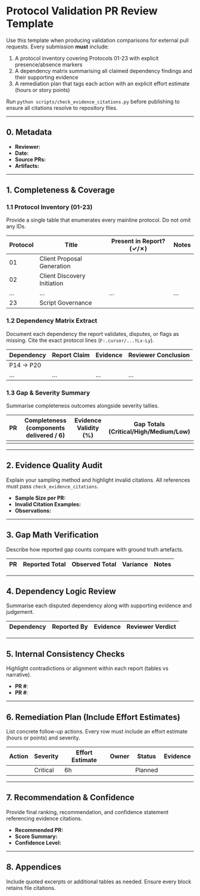 # Protocol Validation PR Review Template

Use this template when producing validation comparisons for external pull requests. Every submission **must** include:

1. A protocol inventory covering Protocols 01-23 with explicit presence/absence markers
2. A dependency matrix summarising all claimed dependency findings and their supporting evidence
3. A remediation plan that tags each action with an explicit effort estimate (hours or story points)

Run `python scripts/check_evidence_citations.py` before publishing to ensure all citations resolve to repository files.

---

## 0. Metadata
- **Reviewer:** <!-- your name -->
- **Date:** <!-- ISO-8601 date -->
- **Source PRs:** <!-- e.g., #60, #61 -->
- **Artifacts:** <!-- Link to supporting archives/logs -->

---

## 1. Completeness & Coverage

### 1.1 Protocol Inventory (01-23)
Provide a single table that enumerates every mainline protocol. Do not omit any IDs.

| Protocol | Title | Present in Report? (✓/✗) | Notes |
|----------|-------|---------------------------|-------|
| 01 | Client Proposal Generation | <!-- ✓/✗ --> | <!-- rationale --> |
| 02 | Client Discovery Initiation | <!-- ✓/✗ --> | <!-- rationale --> |
| … | … | … | … |
| 23 | Script Governance | <!-- ✓/✗ --> | <!-- rationale --> |

### 1.2 Dependency Matrix Extract
Document each dependency the report validates, disputes, or flags as missing. Cite the exact protocol lines (`F:.cursor/...†Lx-Ly`).

| Dependency | Report Claim | Evidence | Reviewer Conclusion |
|------------|--------------|----------|---------------------|
| P14 → P20 | <!-- e.g., Missing --> | <!-- citation --> | <!-- pass/fail --> |
| … | … | … | … |

### 1.3 Gap & Severity Summary
Summarise completeness outcomes alongside severity tallies.

| PR | Completeness (components delivered / 6) | Evidence Validity (%) | Gap Totals (Critical/High/Medium/Low) |
|----|----------------------------------------|-----------------------|---------------------------------------|
| <!-- # --> | <!-- value --> | <!-- value --> | <!-- value --> |

---

## 2. Evidence Quality Audit
Explain your sampling method and highlight invalid citations. All references must pass `check_evidence_citations`.

- **Sample Size per PR:** <!-- number -->
- **Invalid Citation Examples:** <!-- cite specific failures -->
- **Observations:** <!-- narrative -->

---

## 3. Gap Math Verification
Describe how reported gap counts compare with ground truth artefacts.

| PR | Reported Total | Observed Total | Variance | Notes |
|----|----------------|----------------|----------|-------|

---

## 4. Dependency Logic Review
Summarise each disputed dependency along with supporting evidence and judgement.

| Dependency | Reported By | Evidence | Reviewer Verdict |
|------------|-------------|----------|------------------|

---

## 5. Internal Consistency Checks
Highlight contradictions or alignment within each report (tables vs narrative).

- **PR #**: <!-- notes -->
- **PR #**: <!-- notes -->

---

## 6. Remediation Plan (Include Effort Estimates)
List concrete follow-up actions. Every row must include an effort estimate (hours or points) and severity.

| Action | Severity | Effort Estimate | Owner | Status | Evidence |
|--------|----------|-----------------|-------|--------|----------|
| <!-- e.g., Add citation linting --> | Critical | 6h | <!-- team --> | Planned | <!-- citation --> |

---

## 7. Recommendation & Confidence
Provide final ranking, recommendation, and confidence statement referencing evidence citations.

- **Recommended PR:** <!-- # -->
- **Score Summary:** <!-- table or text -->
- **Confidence Level:** <!-- Low/Medium/High with rationale -->

---

## 8. Appendices
Include quoted excerpts or additional tables as needed. Ensure every block retains file citations.
